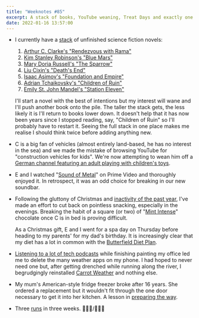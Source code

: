 ```yaml
---
title: "Weeknotes #85"
excerpt: A stack of books, YouTube weaning, Treat Days and exactly one weather app.
date: 2022-01-16 13:57:00
---
```

*   I currently have a [stack](https://en.wikipedia.org/wiki/Stack_(abstract_data_type)) of unfinished science fiction novels:
    
    1. [Arthur C. Clarke's "Rendezvous with Rama"](https://en.wikipedia.org/wiki/Rendezvous_with_Rama)
    2. [Kim Stanley Robinson's "Blue Mars"](https://en.wikipedia.org/wiki/Mars_trilogy#Blue_Mars_–_Long-term_results)
    3. [Mary Doria Russell's "The Sparrow"](https://en.wikipedia.org/wiki/The_Sparrow_(novel))
    4. [Liu Cixin's "Death's End"](https://en.wikipedia.org/wiki/Death%27s_End)
    5. [Isaac Asimov's "Foundation and Empire"](https://en.wikipedia.org/wiki/Foundation_and_Empire)
    6. [Adrian Tchaikovsky's "Children of Ruin"](https://www.hachettebookgroup.com/titles/adrian-tchaikovsky/children-of-ruin/9780316452540/)
    7. [Emily St. John Mandel's "Station Eleven"](https://en.wikipedia.org/wiki/Station_Eleven)

    I'll start a novel with the best of intentions but my interest will wane and I'll push another book onto the pile. The taller the stack gets, the less likely it is I'll return to books lower down. It doesn't help that it has now been years since I stopped reading, say, "Children of Ruin" so I'll probably have to restart it. Seeing the full stack in one place makes me realise I should think twice before adding anything new.

*   <p id="vehicles">C is a big fan of vehicles (almost entirely land-based, he has no interest in the sea) and we made the mistake of browsing YouTube for "construction vehicles for kids". We're now attempting to wean him off a <a href="https://www.youtube.com/channel/UCVEDZVtA5NUtjxSXHjtvkag">German channel featuring an adult playing with children's toys</a>.</p>

*   E and I watched "[Sound of Metal](https://www.imdb.com/title/tt5363618/)" on Prime Video and thoroughly enjoyed it. In retrospect, it was an odd choice for breaking in our new soundbar.

*   Following the gluttony of Christmas and [inactivity of the past year](/2022/01/06/weeknotes-84/#secretly-eating-crisps), I've made an effort to cut back on pointless snacking, especially in the evenings. Breaking the habit of a square (or two) of "[Mint Intense](https://www.lindt.co.uk/lindt-excellence-dark-mint-intense-bar-100g-)" chocolate once C is in bed is proving difficult.

    As a Christmas gift, E and I went for a spa day on Thursday before heading to my parents' for my dad's birthday. It is increasingly clear that my diet has a lot in common with the [Butterfield Diet Plan](https://youtu.be/1NjTWvl8x-U).

*   [Listening to a lot of tech podcasts](/2022/01/06/weeknotes-84/#tech-podcasts) while finishing painting my office led me to delete the many weather apps on my phone. I had hoped to never need one but, after getting drenched while running along the river, I begrudgingly reinstalled [Carrot Weather](https://www.meetcarrot.com/weather/) and nothing else.

*   My mum's American-style fridge freezer broke after 16 years. She ordered a replacement but it wouldn't fit through the one door necessary to get it into her kitchen. A lesson in [preparing the way](https://www.relay.fm/rd/102).

*   Three [runs](/2022/01/02/2021-yearnotes/#running) in three weeks. 🏃🏃🏃/🏃🏃🏃
